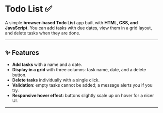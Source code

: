 # Todo List ✅

A simple **browser-based Todo List** app built with **HTML, CSS, and JavaScript**.
You can add tasks with due dates, view them in a grid layout, and delete tasks when they are done.

---

## ✨ Features
- **Add tasks** with a name and a date.
- **Display in a grid** with three columns: task name, date, and a delete button.
- **Delete tasks** individually with a single click.
- **Validation**: empty tasks cannot be added; a message alerts you if you try.
- **Responsive hover effect**: buttons slightly scale up on hover for a nicer UI.

---
